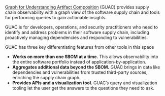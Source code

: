 [Graph for Understanding Artifact Composition](https://guac.sh) (GUAC)  provides supply chain observability with a graph view of the software supply chain and tools for performing queries to gain actionable insights.

GUAC is for developers, operations, and security practitioners who need to identify and address problems in their software supply chain, including proactively managing dependencies and responding to vulnerabilities.

GUAC has three key differentiating features from other tools in this space

* **Works on more than one SBOM at a time.**
This allows observability into the entire software portfolio instead of application-by-application.
* **Aggregates additional data beyond the SBOM.**
GUAC brings in data like dependencies and vulnerabilities from trusted third-party sources, enriching the supply chain graph.
* **Provides APIs and a visualization tool.**
GUAC’s query and visualization tooling let the user get the answers to the questions they need to ask.
